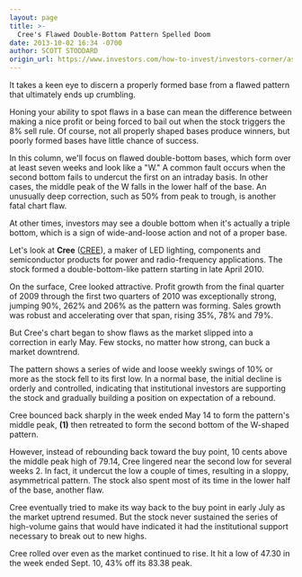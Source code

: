```yaml
---
layout: page
title: >-
  Cree's Flawed Double-Bottom Pattern Spelled Doom
date: 2013-10-02 16:34 -0700
author: SCOTT STODDARD
origin_url: https://www.investors.com/how-to-invest/investors-corner/asymmetry-volatility-indicate-flawed-base/
---
```


It takes a keen eye to discern a properly formed base from a flawed pattern that ultimately ends up crumbling.

Honing your ability to spot flaws in a base can mean the difference between making a nice profit or being forced to bail out when the stock triggers the 8% sell rule. Of course, not all properly shaped bases produce winners, but poorly formed bases have little chance of success.

In this column, we'll focus on flawed double-bottom bases, which form over at least seven weeks and look like a "W." A common fault occurs when the second bottom fails to undercut the first on an intraday basis. In other cases, the middle peak of the W falls in the lower half of the base. An unusually deep correction, such as 50% from peak to trough, is another fatal chart flaw.

At other times, investors may see a double bottom when it's actually a triple bottom, which is a sign of wide-and-loose action and not of a proper base.

Let's look at **Cree** ([CREE](https://research.investors.com/quote.aspx?symbol=CREE)), a maker of LED lighting, components and semiconductor products for power and radio-frequency applications. The stock formed a double-bottom-like pattern starting in late April 2010.

On the surface, Cree looked attractive. Profit growth from the final quarter of 2009 through the first two quarters of 2010 was exceptionally strong, jumping 90%, 262% and 206% as the pattern was forming. Sales growth was robust and accelerating over that span, rising 35%, 78% and 79%.

But Cree's chart began to show flaws as the market slipped into a correction in early May. Few stocks, no matter how strong, can buck a market downtrend.

The pattern shows a series of wide and loose weekly swings of 10% or more as the stock fell to its first low. In a normal base, the initial decline is orderly and controlled, indicating that institutional investors are supporting the stock and gradually building a position on expectation of a rebound.

Cree bounced back sharply in the week ended May 14 to form the pattern's middle peak, **(1)** then retreated to form the second bottom of the W-shaped pattern.

However, instead of rebounding back toward the buy point, 10 cents above the middle peak high of 79.14, Cree lingered near the second low for several weeks 2. In fact, it undercut the low a couple of times, resulting in a sloppy, asymmetrical pattern. The stock also spent most of its time in the lower half of the base, another flaw.

Cree eventually tried to make its way back to the buy point in early July as the market uptrend resumed. But the stock never sustained the series of high-volume gains that would have indicated it had the institutional support necessary to break out to new highs.

Cree rolled over even as the market continued to rise. It hit a low of 47.30 in the week ended Sept. 10, 43% off its 83.38 peak.

